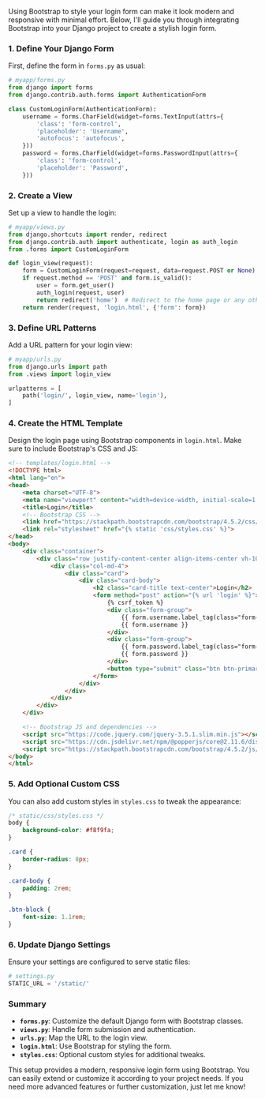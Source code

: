 Using Bootstrap to style your login form can make it look modern and responsive with minimal effort. Below, I'll guide you through integrating Bootstrap into your Django project to create a stylish login form.

### 1. Define Your Django Form

First, define the form in `forms.py` as usual:

```python
# myapp/forms.py
from django import forms
from django.contrib.auth.forms import AuthenticationForm

class CustomLoginForm(AuthenticationForm):
    username = forms.CharField(widget=forms.TextInput(attrs={
        'class': 'form-control',
        'placeholder': 'Username',
        'autofocus': 'autofocus',
    }))
    password = forms.CharField(widget=forms.PasswordInput(attrs={
        'class': 'form-control',
        'placeholder': 'Password',
    }))
```

### 2. Create a View

Set up a view to handle the login:

```python
# myapp/views.py
from django.shortcuts import render, redirect
from django.contrib.auth import authenticate, login as auth_login
from .forms import CustomLoginForm

def login_view(request):
    form = CustomLoginForm(request=request, data=request.POST or None)
    if request.method == 'POST' and form.is_valid():
        user = form.get_user()
        auth_login(request, user)
        return redirect('home')  # Redirect to the home page or any other page
    return render(request, 'login.html', {'form': form})
```

### 3. Define URL Patterns

Add a URL pattern for your login view:

```python
# myapp/urls.py
from django.urls import path
from .views import login_view

urlpatterns = [
    path('login/', login_view, name='login'),
]
```

### 4. Create the HTML Template

Design the login page using Bootstrap components in `login.html`. Make sure to include Bootstrap's CSS and JS:

```html
<!-- templates/login.html -->
<!DOCTYPE html>
<html lang="en">
<head>
    <meta charset="UTF-8">
    <meta name="viewport" content="width=device-width, initial-scale=1.0">
    <title>Login</title>
    <!-- Bootstrap CSS -->
    <link href="https://stackpath.bootstrapcdn.com/bootstrap/4.5.2/css/bootstrap.min.css" rel="stylesheet">
    <link rel="stylesheet" href="{% static 'css/styles.css' %}">
</head>
<body>
    <div class="container">
        <div class="row justify-content-center align-items-center vh-100">
            <div class="col-md-4">
                <div class="card">
                    <div class="card-body">
                        <h2 class="card-title text-center">Login</h2>
                        <form method="post" action="{% url 'login' %}">
                            {% csrf_token %}
                            <div class="form-group">
                                {{ form.username.label_tag(class="form-label") }}
                                {{ form.username }}
                            </div>
                            <div class="form-group">
                                {{ form.password.label_tag(class="form-label") }}
                                {{ form.password }}
                            </div>
                            <button type="submit" class="btn btn-primary btn-block">Log in</button>
                        </form>
                    </div>
                </div>
            </div>
        </div>
    </div>

    <!-- Bootstrap JS and dependencies -->
    <script src="https://code.jquery.com/jquery-3.5.1.slim.min.js"></script>
    <script src="https://cdn.jsdelivr.net/npm/@popperjs/core@2.11.6/dist/umd/popper.min.js"></script>
    <script src="https://stackpath.bootstrapcdn.com/bootstrap/4.5.2/js/bootstrap.min.js"></script>
</body>
</html>
```

### 5. Add Optional Custom CSS

You can also add custom styles in `styles.css` to tweak the appearance:

```css
/* static/css/styles.css */
body {
    background-color: #f8f9fa;
}

.card {
    border-radius: 8px;
}

.card-body {
    padding: 2rem;
}

.btn-block {
    font-size: 1.1rem;
}
```

### 6. Update Django Settings

Ensure your settings are configured to serve static files:

```python
# settings.py
STATIC_URL = '/static/'
```

### Summary

- **`forms.py`**: Customize the default Django form with Bootstrap classes.
- **`views.py`**: Handle form submission and authentication.
- **`urls.py`**: Map the URL to the login view.
- **`login.html`**: Use Bootstrap for styling the form.
- **`styles.css`**: Optional custom styles for additional tweaks.

This setup provides a modern, responsive login form using Bootstrap. You can easily extend or customize it according to your project needs. If you need more advanced features or further customization, just let me know!
